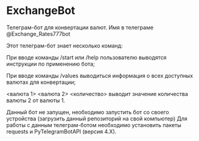 # ExchangeBot

Телеграм-бот для конвертации валют. Имя в телеграме @Exchange_Rates777bot

Этот телеграм-бот знает несколько команд:

При вводе команды /start или /help пользователю выводятся инструкции по применению бота;

При вводе команды /values выводиться информация о всех доступных валютах для конвертации;

<валюта 1> <валюта 2> <количество> выводит значение количества валюты 2 от валюты 1.

Данный бот не запущен, необходимо запустить бот со своего устройства (загрузить данный репозиторий на свой компьютер) Для работы с данным телеграм-ботом необходимо установить пакеты requests и PyTelegramBotAPI (версия 4.X).
